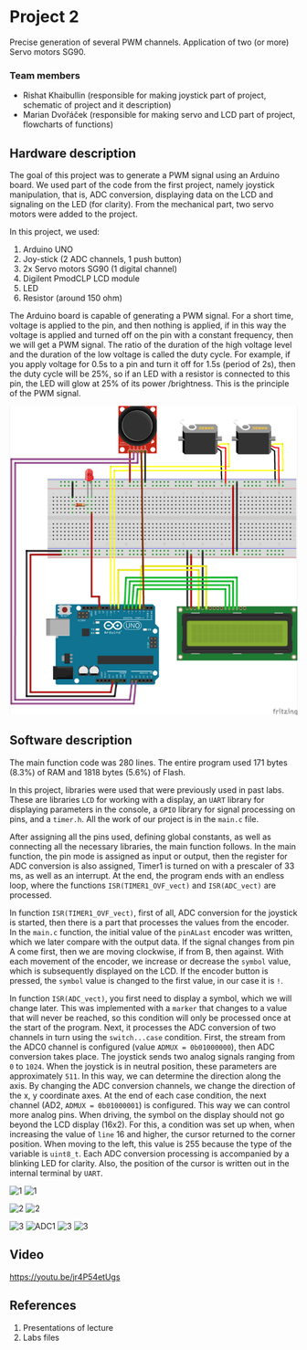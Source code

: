 # Project 2

Precise generation of several PWM channels. Application of two (or more) Servo motors SG90.

### Team members

* Rishat Khaibullin (responsible for making joystick part of project, schematic of project and it description)
* Marian Dvořáček (responsible for making servo and LCD part of project, flowcharts of functions)

## Hardware description

The goal of this project was to generate a PWM signal using an Arduino board. We used part of the code from the first project, namely joystick manipulation, that is, ADC conversion, displaying data on the LCD and signaling on the LED (for clarity). From the mechanical part, two servo motors were added to the project.

In this project, we used:
1. Arduino UNO
2. Joy-stick (2 ADC channels, 1 push button)
3. 2x Servo motors SG90 (1 digital channel)
4. Digilent PmodCLP LCD module
5. LED
6. Resistor (around 150 ohm)

The Arduino board is capable of generating a PWM signal. For a short time, voltage is applied to the pin, and then nothing is applied, if in this way the voltage is applied and turned off on the pin with a constant frequency, then we will get a PWM signal. The ratio of the duration of the high voltage level and the duration of the low voltage is called the duty cycle. For example, if you apply voltage for 0.5s to a pin and turn it off for 1.5s (period of 2s), then the duty cycle will be 25%, so if an LED with a resistor is connected to this pin, the LED will glow at 25% of its power /brightness. This is the principle of the PWM signal.

![Sketch](images/sk2.PNG)

## Software description

The main function code was 280 lines. The entire program used 171 bytes (8.3%) of RAM and 1818 bytes (5.6%) of Flash.

In this project, libraries were used that were previously used in past labs. These are libraries `LCD` for working with a display, an `UART` library for displaying parameters in the console, a `GPIO` library for signal processing on pins, and a `timer.h`. All the work of our project is in the `main.c` file.

After assigning all the pins used, defining global constants, as well as connecting all the necessary libraries, the main function follows. In the main function, the pin mode is assigned as input or output, then the register for ADC conversion is also assigned, Timer1 is turned on with a prescaler of 33 ms, as well as an interrupt. At the end, the program ends with an endless loop, where the functions `ISR(TIMER1_OVF_vect)` and `ISR(ADC_vect)` are processed.

In function `ISR(TIMER1_OVF_vect)`, first of all, ADC conversion for the joystick is started, then there is a part that processes the values from the encoder. In the `main.c` function, the initial value of the `pinALast` encoder was written, which we later compare with the output data. If the signal changes from pin A come first, then we are moving clockwise, if from B, then against. With each movement of the encoder, we increase or decrease the `symbol` value, which is subsequently displayed on the LCD. If the encoder button is pressed, the `symbol` value is changed to the first value, in our case it is `!`.

In function `ISR(ADC_vect)`, you first need to display a symbol, which we will change later. This was implemented with a `marker` that changes to a value that will never be reached, so this condition will only be processed once at the start of the program.
Next, it processes the ADC conversion of two channels in turn using the `switch...case` condition. First, the stream from the ADC0 channel is configured (value `ADMUX = 0b01000000`), then ADC conversion takes place. The joystick sends two analog signals ranging from `0` to `1024`. When the joystick is in neutral position, these parameters are approximately `511`. In this way, we can determine the direction along the axis. By changing the ADC conversion channels, we change the direction of the x, y coordinate axes. At the end of each case condition, the next channel (AD2, `ADMUX = 0b01000001`) is configured. This way we can control more analog pins. When driving, the symbol on the display should not go beyond the LCD display (16x2). For this, a condition was set up when, when increasing the value of `line` 16 and higher, the cursor returned to the corner position. When moving to the left, this value is 255 because the type of the variable is `uint8_t`. Each ADC conversion processing is accompanied by a blinking LED for clarity. Also, the position of the cursor is written out in the internal terminal by `UART`.

![1](images/pos1.PNG) ![1](images/UART1.PNG)

![2](images/pos2.PNG) ![2](images/UART2.PNG)

![3](images/main2.PNG) ![ADC1](images/ADC1.png) ![3](images/ADC2.png) ![3](images/T1.png)

## Video

https://youtu.be/jr4P54etUgs

## References

1. Presentations of lecture
2. Labs files
